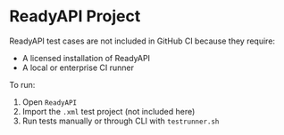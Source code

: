 # ReadyAPI Project

ReadyAPI test cases are not included in GitHub CI because they require:
- A licensed installation of ReadyAPI
- A local or enterprise CI runner

To run:
1. Open `ReadyAPI`
2. Import the `.xml` test project (not included here)
3. Run tests manually or through CLI with `testrunner.sh`

